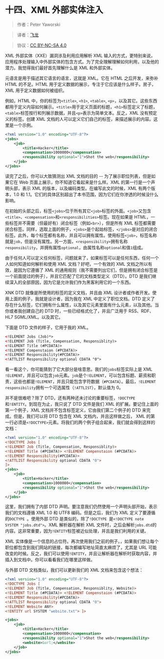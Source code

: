 # 十四、XML 外部实体注入

> 作者：Peter Yaworski

> 译者：[飞龙](https://github.com/)

> 协议：[CC BY-NC-SA 4.0](http://creativecommons.org/licenses/by-nc-sa/4.0/)

XML 外部实体（XXE）漏洞涉及利用应用解析 XML 输入的方式，更特别来说，应用程序处理输入中外部实体的包含方式。为了完全理解理解如何利用，以及他的潜力。我觉得我们最好首先理解什么是 XML 和外部实体。

元语言是用于描述其它语言的语言，这就是 XML。它在 HTML 之后开发，来弥补 HTML 的不足。HTML 用于定义数据的展示，专注于它应该是什么样子。房子，XML 用于定义数据如何被组织。

例如，HTML 中，你的标签为`<title>`, `<h1>`, `<table>`, `<p>`，以及其它。这些东西都用于定义内容如何展示。`<title>`用于定义页面的标题，`<h1>`标签定义了标题，`<table>`标签按行和列展示数据，并且`<p>`表示为简单文本。反之，XML 没有预定义的标签。创建 XML 文档的人可以定义它们自己的标签，来描述展示的内容。这里是一个示例。

```xml
<?xml version="1.0" encoding="UTF-8"?> 
<jobs> 
    <job> 
        <title>Hacker</title> 
        <compensation>1000000</compensation> 
        <responsibility optional="1">Shot the web</responsibility> 
    </job> 
</jobs>
```

读完了之后，你可以大致猜测出 XML 文档的目的 -- 为了展示职位列表，但是如果它在 Web 页面上展示，你不知道它看起来是什么样。XML 的第一行是一个声明头部，表示 XML 的版本，以及编码类型。在编写此文的时候，XML 有两个版本，1.0 和 1.1。它们的具体区别超出了本书范围，因为它们在你渗透的时候没什么影响。

在初始的头部之后，标签`<jobs>`位于所有其它`<job>`标签的外面。`<job>`又包含`<title>`、`<compensation>`和`<responsibilities>`标签。现在如果是 HTML，一些标签并不需要（但最好有）闭合标签（例如`<br>`），但是所有 XML 标签都需要闭合标签。同样，选取上面的例子，`<jobs>`是个起始标签，`</jobs>`是对应的闭合标签。此外，每个标签都有名称，并且可以拥有属性。使用标签`<job>`，标签名称就是`job`，但是没有属性。另一方面，`<responsibility>`拥有名称`responsibility`，并拥有属性`optional`，由属性名称`optional`和值`1`组成。

由于任何人可以定义任何标签，问题就来了，如果标签可以是任何东西，任何一个人如何知道如何解析和使用 XML 文档？好吧，一个有效的 XML 文档之所以有效，是因为它遵循了 XML 的通用规则（我不需要列出它们，但是拥有闭合标签是一个前面提过的例子），并且它匹配了它的文档类型定义（DTD）。DTD 是我们继续深入的全部原因，因为它是允许我们作为黑客利用它的一个东西。

XNK DTD 就像是所使用的标签的定义文档，并且由 XML 设计者或作者开发。使用上面的例子，我就是设计者，因为我在 XML 中定义了职位文档。DTD 定义了存在什么标签，它们拥有什么属性，以及其它元素里面有什么元素，以及其他。当你或者我创建自己的 DTD 时，一些已经格式化了，并且广泛用于 RSS、RDF、HL7 SGML/XML。以及其它。

下面是 DTD 文件的样子，它用于我的 XML。

```xml
<!ELEMENT Jobs (Job)*> 
<!ELEMENT Job (Title, Compensation, Responsiblity)> 
<!ELEMENT Title (#PCDATA)> 
<!ELEMENT Compenstaion (#PCDATA)> 
<!ELEMENT Responsibility(#PCDATA)> 
<!ATTLIST Responsibility optional CDATA "0">
```

看一看这个，你可能猜到了它大部分是啥意思。我们的`jobs`标签实际上是 XML `!ELEMENT`，并且可以包含`job`元素。`job`是个`!ELEMENT`，可以包含标题、薪资和职责，这些也都是`!ELEMENT`，并且只能包含字符数据（`#PCDATA`）。最后，`!ELEMENT responsibility`拥有一个可选属性（`!ATTLIST`），默认值为 0。

并不是很难吧？除了 DTD，还有两种还未讨论的重要标签，`!DOCTYPE`和`!ENTITY`。到现在为止，我只说了 DTD 文件是我们 XML 的扩展。要记住上面的第一个例子，XML 文档并不包含标签定义，它由我们第二个例子的 DTD 来完成。但是，我们可以将 DTD 包含在 XML 文档内，并且这样做之后， XML 的第一行必须是`<!DOCTYPE>`元素。将我们的两个例子组合起来，我们就会得到这样的文档：

```xml
<?xml version="1.0" encoding="UTF-8"?> 
<!DOCTYPE Jobs [ 
<!ELEMENT Job (Title, Compensation, Responsiblity)> 
<!ELEMENT Title (#PCDATA)> <!ELEMENT Compenstaion (#PCDATA)> 
<!ELEMENT Responsibility(#PCDATA)> 
<!ATTLIST Responsibility optional CDATA "0"> 
]> 
<jobs> 
    <job> 
        <title>Hacker</title> 
        <compensation>1000000</compensation> 
        <responsibility optional="1">Shot the web</responsibility> 
    </job> 
</jobs>
```

这里，我们拥有了内部 DTD 声明。要注意我们仍然使用一个声明头部开始，表示我们的文档遵循 XML 1.0 和 UTF8 编码。但是之后，我们为 XML 定义了要遵循的`DOCTYPE `。使用外部 DTD 是类似的，除了`!DOCTYPE `是`<!DOCTYPE note SYSTEM "jobs.dtd">`。XML 解析器在解析 XML 文件时，之后会解析`jobs.dtd`的内容。这非常重要，因为`!ENTITY`标签被近似处理，并且是我们利用的关键。

XML 实体像是一个信息的占位符。再次使用我们之前的例子。，如果我们想让每个职位都包含到我们网站的链接，每次都编写地址简直太麻烦了，尤其是 URL 可能改变的时候。反之，我们可以使用`!ENTITY`，并且让解析器在解析时获取内容，并插入到文档中。你可以看看我们在哪里这样做。

与外部 DTD 文档类似，我们可以更新我们的 XML 文档来包含这个想法：

```xml
<?xml version="1.0" encoding="UTF-8"?> 
<!DOCTYPE Jobs [ 
<!ELEMENT Job (Title, Compensation, Responsiblity, Website)> 
<!ELEMENT Title (#PCDATA)> <!ELEMENT Compenstaion (#PCDATA)> 
<!ELEMENT Responsibility(#PCDATA)> 
<!ATTLIST Responsibility optional CDATA "0"> 
<!ELEMENT Website ANY> 
<!ENTITY url SYSTEM "website.txt"> ]> 

<jobs>
    <job> 
        <title>Hacker</title> 
        <compensation>1000000</compensation> 
        <responsibility optional="1">Shot the web</responsibility> 
        <website>&url;</website> 
    </job> 
</jobs>
```
